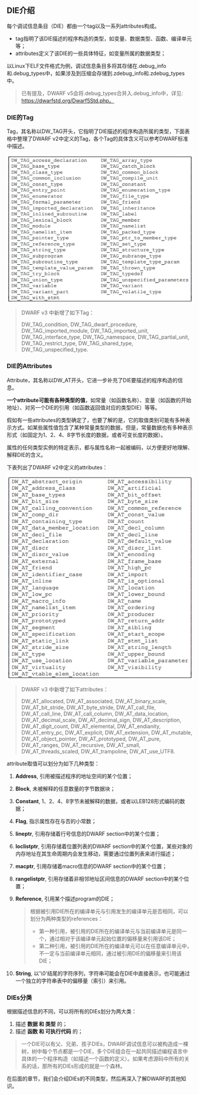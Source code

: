## DIE介绍

每个调试信息条目（DIE）都由一个tag以及一系列attributes构成。

- tag指明了该DIE描述的程序构造的类型，如变量、数据类型、函数、编译单元等；
- attributes定义了该DIE的一些具体特征，如变量所属的数据类型；

以Linux下ELF文件格式为例，调试信息条目多将其存储在.debug_info和.debug_types中，如果涉及到压缩会存储到.zdebug_info和.zdebug_types中。

> 已有提及，DWARF v5会将.debug_types合并入.debug_info中，详见: https://dwarfstd.org/Dwarf5Std.php。

### DIE的Tag

Tag，其名称以DW_TAG开头，它指明了DIE描述的程序构造所属的类型，下面表格中整理了DWARF v2中定义的Tag，各个Tag的具体含义可以参考DWARF标准中描述。

![img](assets/clip_image001.png)

> DWARF v3 中新增了如下Tag：
>
> DW_TAG_condition, DW_TAG_dwarf_procedure, DW_TAG_imported_module, DW_TAG_imported_unit, DW_TAG_interface_type, DW_TAG_namespace, DW_TAG_partial_unit, DW_TAG_restrict_type, DW_TAG_shared_type, DW_TAG_unspecified_type.

### DIE的Attributes

Attribute，其名称以DW_AT开头，它进一步补充了DIE要描述的程序构造的信息。

**一个attribute可能有各种类型的值**，如常量（如函数名称）、变量（如函数的开始地址）、对另一个DIE的引用（如函数返回值对应的类型DIE）等等。

假如有一些attributes的类型确定了，也要了解的是，它的取值类别可能有多种表示方式。如某些属性值包含了某种常量类型的数据，但是，常量数据也有多种表示形式（如固定为1、2、4、8字节长度的数据，或者可变长度的数据）。 

属性的任何类型实例的特定表示，都与属性名称一起被编码，以方便更好地理解、解释DIE的含义。

下表列出了DWARF v2中定义的attributes：

![img](assets/clip_image002.png)

>DWARF v3 中新增了如下attributes：
>
>DW_AT_allocated, DW_AT_associated, DW_AT_binary_scale, DW_AT_bit_stride, DW_AT_byte_stride, DW_AT_call_file, DW_AT_call_line,  DW_AT_call_column, DW_AT_data_location, DW_AT_decimal_scale, DW_AT_decimal_sign, DW_AT_description, DW_AT_digit_count, DW_AT_elemental, DW_AT_endianity, DW_AT_entry_pc, DW_AT_explicit, DW_AT_extension, DW_AT_mutable, DW_AT_object_pointer, DW_AT_prototyped, DW_AT_pure, DW_AT_ranges, DW_AT_recursive, DW_AT_small, DW_AT_threads_scaled, DW_AT_trampoline, DW_AT_use_UTF8.

attribute取值可以划分为如下几种类型：

1. **Address**, 引用被描述程序的地址空间的某个位置；

2. **Block**, 未被解释的任意数量的字节数据块；

3. **Constant**, 1、2、4、8字节未被解释的数据，或者以LEB128形式编码的数据；

4. **Flag**, 指示属性存在与否的小常数；

5. **lineptr**, 引用存储着行号信息的DWARF section中的某个位置；

6. **loclistptr**, 引用存储着位置列表的DWARF section中的某个位置，某些对象的内存地址在其生命周期内会发生移动，需要通过位置列表来进行描述；

7. **macptr**, 引用存储着macro信息的DWARF section中的某个位置；

8. **rangelistptr**, 引用存储着非相邻地址区间信息的DWARF section中的某个位置；

9. **Reference**, 引用某个描述program的DIE；

   > 根据被引用DIE所在的编译单元与引用发生的编译单元是否相同，可以划分为两种类型的references：
   >
   > - 第一种引用，被引用的DIE所在的编译单元与当前编译单元是同一个，通过相对于该编译单元起始位置的偏移量来引用该DIE；
   > - 第二种引用，被引用的DIE所在的编译单元可以在任意编译单元中，不一定与当前编译单元相同，通过被引用DIE的偏移量来引用该DIE；

10. **String**, 以'\0'结尾的字符序列，字符串可能会在DIE中直接表示，也可能通过一个独立的字符串表中的偏移量（索引）来引用。

### DIEs分类

根据描述信息的不同，可以将所有的DIEs划分为两大类：

1. 描述 **数据 和 类型** 的；
2. 描述 **函数 和 可执行代码** 的；

> 一个DIE可以有父、兄弟、孩子DIEs，DWARF调试信息可以被构造成一棵树，树中每个节点都是一个DIE，多个DIE组合在一起共同描述编程语言中具体的一个程序构造（如描述一个函数的定义）。如果考虑源码中所有的关系的话，那所有的DIEs形成的就是一个森林。

在后面的章节，我们会介绍DIEs的不同类型，然后再深入了解DWARF的其他知识。

